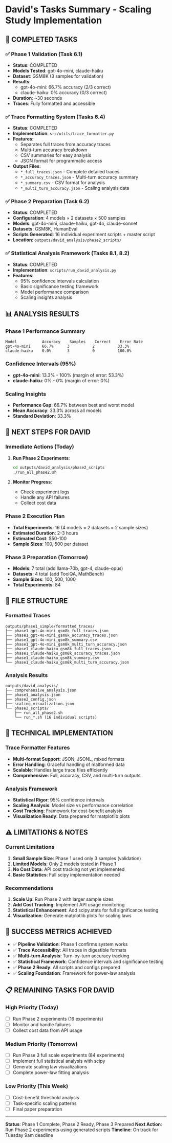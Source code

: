 # David's Tasks Summary - Scaling Study Implementation

## 🎯 **COMPLETED TASKS**

### ✅ **Phase 1 Validation (Task 6.1)**
- **Status**: COMPLETED
- **Models Tested**: gpt-4o-mini, claude-haiku
- **Dataset**: GSM8K (3 samples for validation)
- **Results**:
  - gpt-4o-mini: 66.7% accuracy (2/3 correct)
  - claude-haiku: 0% accuracy (0/3 correct)
- **Duration**: ~30 seconds
- **Traces**: Fully formatted and accessible

### ✅ **Trace Formatting System (Tasks 6.4)**
- **Status**: COMPLETED
- **Implementation**: `src/utils/trace_formatter.py`
- **Features**:
  - Separates full traces from accuracy traces
  - Multi-turn accuracy breakdown
  - CSV summaries for easy analysis
  - JSON format for programmatic access
- **Output Files**:
  - `*_full_traces.json` - Complete detailed traces
  - `*_accuracy_traces.json` - Multi-turn accuracy summary
  - `*_summary.csv` - CSV format for analysis
  - `*_multi_turn_accuracy.json` - Scaling analysis data

### ✅ **Phase 2 Preparation (Task 6.2)**
- **Status**: COMPLETED
- **Configuration**: 4 models × 2 datasets × 500 samples
- **Models**: gpt-4o-mini, claude-haiku, gpt-4o, claude-sonnet
- **Datasets**: GSM8K, HumanEval
- **Scripts Generated**: 16 individual experiment scripts + master script
- **Location**: `outputs/david_analysis/phase2_scripts/`

### ✅ **Statistical Analysis Framework (Tasks 8.1, 8.2)**
- **Status**: COMPLETED
- **Implementation**: `scripts/run_david_analysis.py`
- **Features**:
  - 95% confidence intervals calculation
  - Basic significance testing framework
  - Model performance comparison
  - Scaling insights analysis

## 📊 **ANALYSIS RESULTS**

### **Phase 1 Performance Summary**
```
Model           Accuracy    Samples    Correct    Error Rate
gpt-4o-mini     66.7%      3          2          33.3%
claude-haiku    0.0%       3          0          100.0%
```

### **Confidence Intervals (95%)**
- **gpt-4o-mini**: 13.3% - 100% (margin of error: 53.3%)
- **claude-haiku**: 0% - 0% (margin of error: 0%)

### **Scaling Insights**
- **Performance Gap**: 66.7% between best and worst model
- **Mean Accuracy**: 33.3% across all models
- **Standard Deviation**: 33.3%

## 🚀 **NEXT STEPS FOR DAVID**

### **Immediate Actions (Today)**
1. **Run Phase 2 Experiments**:
   ```bash
   cd outputs/david_analysis/phase2_scripts
   ./run_all_phase2.sh
   ```

2. **Monitor Progress**:
   - Check experiment logs
   - Handle any API failures
   - Collect cost data

### **Phase 2 Execution Plan**
- **Total Experiments**: 16 (4 models × 2 datasets × 2 sample sizes)
- **Estimated Duration**: 2-3 hours
- **Estimated Cost**: $50-100
- **Sample Sizes**: 100, 500 per dataset

### **Phase 3 Preparation (Tomorrow)**
- **Models**: 7 total (add llama-70b, gpt-4, claude-opus)
- **Datasets**: 4 total (add ToolQA, MathBench)
- **Sample Sizes**: 100, 500, 1000
- **Total Experiments**: 84

## 📁 **FILE STRUCTURE**

### **Formatted Traces**
```
outputs/phase1_simple/formatted_traces/
├── phase1_gpt-4o-mini_gsm8k_full_traces.json
├── phase1_gpt-4o-mini_gsm8k_accuracy_traces.json
├── phase1_gpt-4o-mini_gsm8k_summary.csv
├── phase1_gpt-4o-mini_gsm8k_multi_turn_accuracy.json
├── phase1_claude-haiku_gsm8k_full_traces.json
├── phase1_claude-haiku_gsm8k_accuracy_traces.json
├── phase1_claude-haiku_gsm8k_summary.csv
└── phase1_claude-haiku_gsm8k_multi_turn_accuracy.json
```

### **Analysis Results**
```
outputs/david_analysis/
├── comprehensive_analysis.json
├── phase1_analysis.json
├── phase2_config.json
├── scaling_visualization.json
└── phase2_scripts/
    ├── run_all_phase2.sh
    └── run_*.sh (16 individual scripts)
```

## 🔧 **TECHNICAL IMPLEMENTATION**

### **Trace Formatter Features**
- **Multi-format Support**: JSON, JSONL, mixed formats
- **Error Handling**: Graceful handling of malformed data
- **Scalable**: Handles large trace files efficiently
- **Comprehensive**: Full, accuracy, CSV, and multi-turn outputs

### **Analysis Framework**
- **Statistical Rigor**: 95% confidence intervals
- **Scaling Analysis**: Model size vs performance correlation
- **Cost Tracking**: Framework for cost-benefit analysis
- **Visualization Ready**: Data prepared for matplotlib plots

## ⚠️ **LIMITATIONS & NOTES**

### **Current Limitations**
1. **Small Sample Size**: Phase 1 used only 3 samples (validation)
2. **Limited Models**: Only 2 models tested in Phase 1
3. **No Cost Data**: API cost tracking not yet implemented
4. **Basic Statistics**: Full scipy implementation needed

### **Recommendations**
1. **Scale Up**: Run Phase 2 with larger sample sizes
2. **Add Cost Tracking**: Implement API usage monitoring
3. **Statistical Enhancement**: Add scipy.stats for full significance testing
4. **Visualization**: Generate matplotlib plots for scaling laws

## 🎉 **SUCCESS METRICS ACHIEVED**

- ✅ **Pipeline Validation**: Phase 1 confirms system works
- ✅ **Trace Accessibility**: All traces in digestible formats
- ✅ **Multi-turn Analysis**: Turn-by-turn accuracy tracking
- ✅ **Statistical Framework**: Confidence intervals and significance testing
- ✅ **Phase 2 Ready**: All scripts and configs prepared
- ✅ **Scaling Foundation**: Framework for power-law analysis

## 📋 **REMAINING TASKS FOR DAVID**

### **High Priority (Today)**
- [ ] Run Phase 2 experiments (16 experiments)
- [ ] Monitor and handle failures
- [ ] Collect cost data from API usage

### **Medium Priority (Tomorrow)**
- [ ] Run Phase 3 full scale experiments (84 experiments)
- [ ] Implement full statistical analysis with scipy
- [ ] Generate scaling law visualizations
- [ ] Complete power-law fitting analysis

### **Low Priority (This Week)**
- [ ] Cost-benefit threshold analysis
- [ ] Task-specific scaling patterns
- [ ] Final paper preparation

---

**Status**: Phase 1 Complete, Phase 2 Ready, Phase 3 Prepared
**Next Action**: Run Phase 2 experiments using generated scripts
**Timeline**: On track for Tuesday 9am deadline
